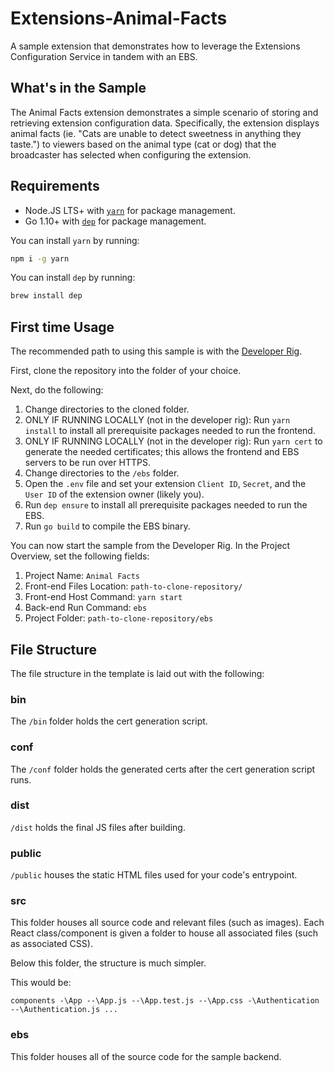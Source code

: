 # Extensions-Animal-Facts
A sample extension that demonstrates how to leverage the Extensions Configuration Service in tandem with an EBS. 

## What's in the Sample
The Animal Facts extension demonstrates a simple scenario of storing and retrieving extension configuration data. Specifically, the extension displays animal facts (ie. "Cats are unable to detect sweetness in anything they taste.") to viewers based on the animal type (cat or dog) that the broadcaster has selected when configuring the extension.


## Requirements
- Node.JS LTS+ with [`yarn`](https://yarnpkg.com/en/) for package management.
- Go 1.10+ with [`dep`](https://github.com/golang/dep) for package management. 

You can install `yarn` by running:
```bash
npm i -g yarn
```

You can install `dep` by running:
```bash
brew install dep
```

## First time Usage

The recommended path to using this sample is with the [Developer Rig](/twitchdev/developer-rig).

First, clone the repository into the folder of your choice. 

Next, do the following: 

1. Change directories to the cloned folder.
2. ONLY IF RUNNING LOCALLY (not in the developer rig): Run `yarn install` to install all prerequisite packages needed to run the frontend. 
3. ONLY IF RUNNING LOCALLY (not in the developer rig): Run `yarn cert` to generate the needed certificates; this allows the frontend and EBS servers to be run over HTTPS.
4. Change directories to the `/ebs` folder.
5. Open the `.env` file and set your extension `Client ID`, `Secret`, and the `User ID` of the extension owner (likely you).
6. Run `dep ensure` to install all prerequisite packages needed to run the EBS. 
7. Run `go build` to compile the EBS binary.

You can now start the sample from the Developer Rig. In the Project Overview, set the following fields:

1. Project Name: `Animal Facts`
2. Front-end Files Location: `path-to-clone-repository/`
3. Front-end Host Command: `yarn start`
4. Back-end Run Command: `ebs`
5. Project Folder: `path-to-clone-repository/ebs`

## File Structure

The file structure in the template is laid out with the following: 

### bin

The `/bin` folder holds the cert generation script. 

### conf 

The `/conf` folder holds the generated certs after the cert generation script runs. 

### dist

`/dist` holds the final JS files after building. 

### public

`/public` houses the static HTML files used for your code's entrypoint. 

### src

This folder houses all source code and relevant files (such as images). Each React class/component is given a folder to house all associated files (such as associated CSS).

Below this folder, the structure is much simpler.

This would be: 

`
components
-\App
--\App.js
--\App.test.js
--\App.css
-\Authentication
--\Authentication.js
...
`

### ebs

This folder houses all of the source code for the sample backend. 
